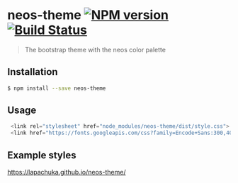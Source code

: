 # neos-theme [![NPM version](https://badge.fury.io/js/neos-theme.svg)](https://npmjs.org/package/neos-theme) [![Build Status](https://travis-ci.org/Lapchuk%20Oleksandr/neos-theme.svg?branch=master)](https://travis-ci.org/Lapchuk%20Oleksandr/neos-theme)

> The bootstrap theme with the neos color palette

## Installation

```sh
$ npm install --save neos-theme
```

## Usage

```js
 <link rel="stylesheet" href="node_modules/neos-theme/dist/style.css">
 <link href="https://fonts.googleapis.com/css?family=Encode+Sans:300,400,500,600,700,800|Open+Sans|Roboto" rel="stylesheet">
```

## Example styles

<https://lapachuka.github.io/neos-theme/>

